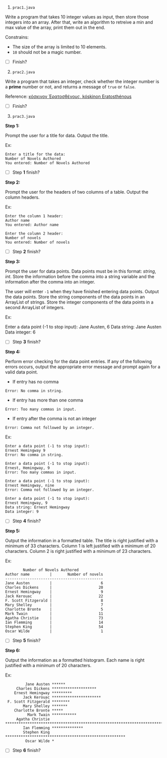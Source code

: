 1. `prac1.java`

Write a program that takes 10 integer values as input, then store those integers into an array. After that, write an algorithm to retreive a min and max value of the array, print them out in the end.

Constrains: 
* The size of the array is limited to 10 elements.
* `10` should not be a magic number.
  
- [ ] Finish?

2. `prac2.java`

Write a program that takes an integer, check whether the integer number is a **prime** number or not, and returns a message of `true` or `false`.

Reference: [κόσκινον Ἐρατοσθένους, kóskinon Eratosthénous](https://en.wikipedia.org/wiki/Sieve_of_Eratosthenes)

- [ ] Finish?

3. `prac3.java`

**Step 1:**

Prompt the user for a title for data. Output the title.

Ex:

```
Enter a title for the data:
Number of Novels Authored
You entered: Number of Novels Authored
```

- [ ] Step **1** finish?

**Step 2:**

Prompt the user for the headers of two columns of a table. Output the column headers.

Ex:

```
Enter the column 1 header:
Author name
You entered: Author name

Enter the column 2 header:
Number of novels
You entered: Number of novels
```

- [ ] Step **2** finish?

**Step 3:**

Prompt the user for data points. Data points must be in this format: *string*, *int*. Store the information before the comma into a string variable and the information after the comma into an integer.

The user will enter `-1` when they have finished entering data points. Output the data points. Store the string components of the data points in an ArrayList of strings. Store the integer components of the data points in a second ArrayList of integers.

Ex:

Enter a data point (-1 to stop input):
Jane Austen, 6
Data string: Jane Austen
Data integer: 6

- [ ] Step **3** finish?

**Step 4:**

Perform error checking for the data point entries. If any of the following errors occurs, output the appropriate error message and prompt again for a valid data point.

* If entry has no comma

```
Error: No comma in string.
```

* If entry has more than one comma

```
Error: Too many commas in input.
```

* If entry after the comma is not an integer

```
Error: Comma not followed by an integer.
```

Ex:

```
Enter a data point (-1 to stop input):
Ernest Hemingway 9
Error: No comma in string.

Enter a data point (-1 to stop input):
Ernest, Hemingway, 9
Error: Too many commas in input.

Enter a data point (-1 to stop input):
Ernest Hemingway, nine
Error: Comma not followed by an integer.

Enter a data point (-1 to stop input):
Ernest Hemingway, 9
Data string: Ernest Hemingway
Data integer: 9
```

- [ ] Step **4** finish?

**Step 5:**

Output the information in a formatted table. The title is right justified with a minimum of 33 characters. Column 1 is left justified with a minimum of 20 characters. Column 2 is right justified with a minimum of 23 characters.

Ex:

```
        Number of Novels Authored
Author name         |       Number of novels
--------------------------------------------
Jane Austen         |                      6
Charles Dickens     |                     20
Ernest Hemingway    |                      9
Jack Kerouac        |                     22
F. Scott Fitzgerald |                      8
Mary Shelley        |                      7
Charlotte Bronte    |                      5
Mark Twain          |                     11
Agatha Christie     |                     73
Ian Flemming        |                     14
Stephen King        |                     54
Oscar Wilde         |                      1
```

- [ ] Step **5** finish?

**Step 6:**

Output the information as a formatted histogram. Each name is right justified with a minimum of 20 characters.

Ex:

```
         Jane Austen ******
     Charles Dickens ********************
    Ernest Hemingway *********
        Jack Kerouac **********************
 F. Scott Fitzgerald ********
        Mary Shelley *******
    Charlotte Bronte *****
          Mark Twain ***********
     Agatha Christie *************************************************************************
        Ian Flemming **************
        Stephen King ******************************************************
         Oscar Wilde *
```

- [ ] Step **6** finish?